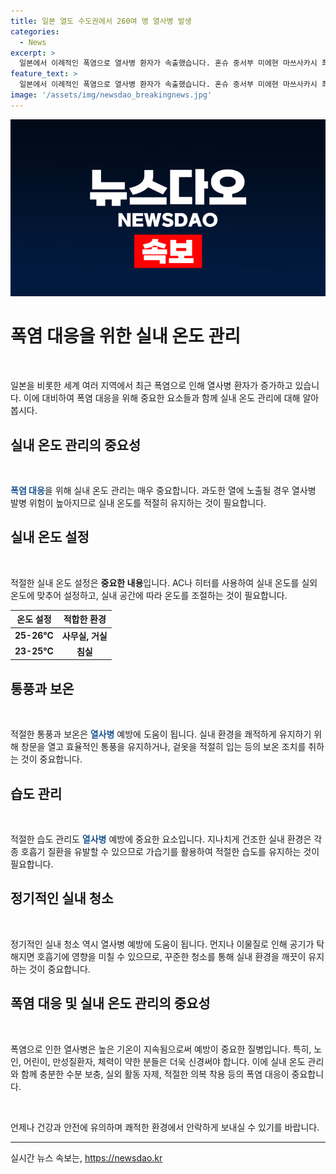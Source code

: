 ```yaml
---
title: 일본 열도 수도권에서 260여 명 열사병 발생
categories:
  - News
excerpt: >
  일본에서 이례적인 폭염으로 열사병 환자가 속출했습니다. 혼슈 중서부 미에현 마쓰사카시 최고기온은 섭씨 39.7도로, 후쿠이현 오바마(小浜)시 38.9도, 고치현 구로시오초(黑潮町) 38.0도, 야마나시현 고슈(甲州)시 37.9도 등의 높은 온도를 기록했습니다. 도쿄에서도 35.5도로 열사병 의심자가 증가하며, 전국에서 35도 이상인 곳이 162곳에 달했습니다.
feature_text: >
  일본에서 이례적인 폭염으로 열사병 환자가 속출했습니다. 혼슈 중서부 미에현 마쓰사카시 최고기온은 섭씨 39.7도로, 후쿠이현 오바마(小浜)시 38.9도, 고치현 구로시오초(黑潮町) 38.0도, 야마나시현 고슈(甲州)시 37.9도 등의 높은 온도를 기록했습니다. 도쿄에서도 35.5도로 열사병 의심자가 증가하며, 전국에서 35도 이상인 곳이 162곳에 달했습니다.
image: '/assets/img/newsdao_breakingnews.jpg'
---
```


<p><img src="/assets/img/newsdao_breakingnews.jpg" alt="firstkoreanews 속보" /></p>

<h1 data-ke-size="size26">폭염 대응을 위한 실내 온도 관리</h1>

<p data-ke-size="size16">&nbsp;</p>

<p>일본을 비롯한 세계 여러 지역에서 최근 폭염으로 인해 열사병 환자가 증가하고 있습니다. 이에 대비하여 폭염 대응을 위해 중요한 요소들과 함께 실내 온도 관리에 대해 알아봅시다.</p>

<h2 data-ke-size="size26">실내 온도 관리의 중요성</h2>

<p data-ke-size="size16">&nbsp;</p>

<p><b><span style="color: #1a5490;">폭염 대응</span></b>을 위해 실내 온도 관리는 매우 중요합니다. 과도한 열에 노출될 경우 열사병 발병 위험이 높아지므로 실내 온도를 적절히 유지하는 것이 필요합니다.</p>

<h2 data-ke-size="size26">실내 온도 설정</h2>

<p data-ke-size="size16">&nbsp;</p>

<p>적절한 실내 온도 설정은 <b>중요한 내용</b>입니다. AC나 히터를 사용하여 실내 온도를 실외 온도에 맞추어 설정하고, 실내 공간에 따라 온도를 조절하는 것이 필요합니다.</p>

<table>
    <thead>
        <tr>
            <th>온도 설정</th>
            <th>적합한 환경</th>
        </tr>
    </thead>
    <tbody>
        <tr>
            <td style="text-align: center; height: 17px;"><b>25-26°C</b></td>
            <td style="text-align: center; height: 17px;"><b>사무실, 거실</b></td>
        </tr>
        <tr>
            <td style="text-align: center; height: 17px;"><b>23-25°C</b></td>
            <td style="text-align: center; height: 17px;"><b>침실</b></td>
        </tr>
    </tbody>
</table>

<h2 data-ke-size="size26">통풍과 보온</h2>

<p data-ke-size="size16">&nbsp;</p>

<p>적절한 통풍과 보온은 <b><span style="color: #1a5490;">열사병</span></b> 예방에 도움이 됩니다. 실내 환경을 쾌적하게 유지하기 위해 창문을 열고 효율적인 통풍을 유지하거나, 겉옷을 적절히 입는 등의 보온 조치를 취하는 것이 중요합니다.</p>

<h2 data-ke-size="size26">습도 관리</h2>

<p data-ke-size="size16">&nbsp;</p>

<p>적절한 습도 관리도 <b><span style="color: #1a5490;">열사병</span></b> 예방에 중요한 요소입니다. 지나치게 건조한 실내 환경은 각종 호흡기 질환을 유발할 수 있으므로 가습기를 활용하여 적절한 습도를 유지하는 것이 필요합니다.</p>

<h2 data-ke-size="size26">정기적인 실내 청소</h2>

<p data-ke-size="size16">&nbsp;</p>

<p>정기적인 실내 청소 역시 열사병 예방에 도움이 됩니다. 먼지나 이물질로 인해 공기가 탁해지면 호흡기에 영향을 미칠 수 있으므로, 꾸준한 청소를 통해 실내 환경을 깨끗이 유지하는 것이 중요합니다.</p>

<h2 data-ke-size="size26">폭염 대응 및 실내 온도 관리의 중요성</h2>

<p data-ke-size="size16">&nbsp;</p>

<p>폭염으로 인한 열사병은 높은 기온이 지속됨으로써 예방이 중요한 질병입니다. 특히, 노인, 어린이, 만성질환자, 체력이 약한 분들은 더욱 신경써야 합니다. 이에 실내 온도 관리와 함께 충분한 수분 보충, 실외 활동 자제, 적절한 의복 착용 등의 폭염 대응이 중요합니다.</p>

<p data-ke-size="size16">&nbsp;</p>

<p>언제나 건강과 안전에 유의하며 쾌적한 환경에서 안락하게 보내실 수 있기를 바랍니다.</p>

<p><hr></p>
실시간 뉴스 속보는, <a href="https://newsdao.kr" rel="dofollow">https://newsdao.kr</a>


